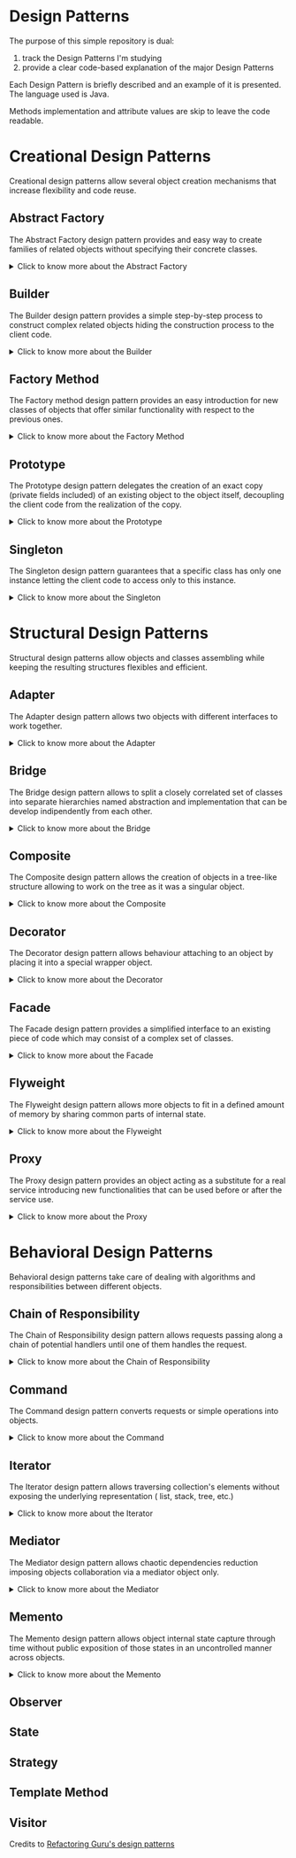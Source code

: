 # Design Patterns

The purpose of this simple repository is dual:

1. track the Design Patterns I'm studying
2. provide a clear code-based explanation of the major Design Patterns

Each Design Pattern is briefly described and an example of it is presented. The language used is Java.

Methods implementation and attribute values are skip to leave the code readable.

# Creational Design Patterns

Creational design patterns allow several object creation mechanisms that increase flexibility and code reuse.

## Abstract Factory

The Abstract Factory design pattern provides and easy way to create families of related objects without specifying their
concrete classes.

<details>
  <summary>Click to know more about the Abstract Factory</summary>


Identify the first group of classes that behave in a similar way but differ for what they do represent:

```
class FirstClassFirstVersion{
    void doSomething(){}
}

class FirstClassSecondVersion{
    void doSomething(){}
}
```

Define then an interface with the common behaviours for the mentioned classes:

```
interface DoSomethingInterface{
    void doSomething();
}
```

and then let all the classes implement this interface:

```
class FirstClassFirstVersion implements DoSomethingInterface{
    @Override
    void doSomething(){
        System.out.println("New [First Version] doSomething method!");
    }
}

class FirstClassSecondVersion implements DoSomethingInterface{
    @Override
    void doSomething(){
        System.out.println("New [Second Version] doSomething method!");
    }
}
```

Identify the second group of classes that behave in a similar way but differ for what they do represent:

```
class SecondClassFirstVersion{
    void doSomethingElse(){}
}

class SecondClassSecondVersion{
    void doSomethingElse(){}
}
```

Define then an interface with the common behaviours for the mentioned classes:

```
interface DoSomethingElseInterface{
    void doSomethingElse();
}
```

and then let all the classes implement this interface:

```
class SecondClassFirstVersion implements DoSomethingElseInterface{
    @Override
    void doSomethingElse(){
        System.out.println("New [First Version] doSomethingElse method!");
    }
}

class SecondClassSecondVersion implements DoSomethingElseInterface{
    @Override
    void doSomethingElse(){
        System.out.println("New [Second Version] doSomethingElse method!");
    }
}
```

Now that all the classes that behave in the same way are grouped around common interfaces we can define a new interface
for the coming factory classes.

Namely the `AbstractFactory`:

```
interface FactoryInterface{
    DoSomethingInterface createDoSomething();
    DoSomethingElseInterface createDoSomethingElse();
}
```

We can now create several `Factories` that will take care of creating objects implementing `DoSomethingInterface`
or `DoSomethingElseInterface`:

```
class FirstVersionFactory{
    @Override
    public DoSomethingInterface createDoSomething() {
        return new FirstClassFirstVersion();
    }
    
    @Override
    public DoSomethingElseInterface createDoSomethingElse() {
        return new SecondClassFirstVersion();
    }
}

class SecondVersionFactory{
    @Override
    public DoSomethingInterface createDoSomething() {
        return new FirstClassSecondVersion();
    }
    
    @Override
    public DoSomethingElseInterface createDoSomethingElse() {
        return new SecondClassSecondVersion();
    }
}
```

Since the two factories `FirstVersionFactory` and `SecondVersionFactory` implement the same interaface, they provide an
interchangeable and loose coupled way of creating objects implementing `DoSomethingInterface`
or `DoSomethingElseInterface`.
</details>

## Builder

The Builder design pattern provides a simple step-by-step process to construct complex related objects hiding the
construction process to the client code.

<details>
  <summary>Click to know more about the Builder</summary>


Identify the classes which requires numerous step-by-step initialization of fields and nested objects and the relative
long constructor:

```
class FirstClass {
    private int firstField;
    private int secondField;
    private int thirdField;
    ...
}

class SecondClass {
    private int firstField;
    private int secondField;
    private int thirdField;
    ...
}
```

Create a new `Builder` interface that declares all the methods that all the single builder classes will need to provide
their own implementation of:

```
interface Builder {
    void reset();
    void firstField(FirstField firstField);
    void secondField(SecondField secondField);
    void thirdField(ThirdField thirdField);
    ...
}
```

As you may notice the `Builder` interface provides methods useful during both construction of `FirstClass`
and `SecondClass` objects.

Create the new builder classes that implement the building steps for the single chosen (product - `FirstClass`
and `SecondClass`) class:

```
class FirstBuilder implements Builder {
    private FirstClass firstClass;
    
    private FirstField firstField;
    private SecondField secondField;
    private ThirdField thirdField;
    ...
    
    @Override
    void reset() {
        this.firstField = null;
        this.secondField = null;
        this.thirdField = null;
    }
    
    @Override
    void firstField(FirstField firstField) {
        this.firstField = firstField;        
    }
    
    @Override
    void secondField(SecondField secondField) {
        this.secondField = secondField;
    }
    
    @Override
    void thirdField(ThirdField thirdField) {
        this.thirdField = thirdField;
    }
    
    ...
    
    FirstClass build() {
        return new FirstClass(firstField,secondField,thirdField,...);
    }
}

class SecondBuilder implements Builder {
    private SecondClass secondClass;
    
    private FirstField firstField;
    private SecondField secondField;
    private ThirdField thirdField;
    ...
    
    @Override
    void reset() {
        this.firstField = null;
        this.secondField = null;
        this.thirdField = null;
    }
    
    @Override
    void firstField(FirstField firstField) {
        this.firstField = firstField;        
    }
    
    @Override
    void secondField(SecondField secondField) {
        this.secondField = secondField;
    }
    
    @Override
    void thirdField(ThirdField thirdField) {
        this.thirdField = thirdField;
    }
    
    ...
    
    SecondClass build() {
        return new SecondClass(firstField,secondField,thirdField,...);
    }
}
```

Create then a new `Director` class that, given a `Builder`-implementing class, delegates the construction according the
chosen recipe:

```
class Director {    
    public void buildFirstRecipe(Builder builder) {
        builder.firstField(new FirstField());
        builder.secondField(new SecondField());
        builder.thirdField(new ThirdField());
    }
    
    
    public void buildSecondRecipe(Builder builder) {
        builder.secondField(new SecondField());
        builder.firstField(new FirstField());
        builder.thirdField(new ThirdField());
    }
}
```

Now we can finally decouple the client code from the recipe used to create an object of class `FirstClass`
and `SecondClass`:

```
class Demo {
    public static void main(String[] args) {
        Director director = new Director();
        FirstBuilder firstBuilder = new FirstBuilder();
        director.buildFirstRecipe(firstBuilder);
        FirstClass firstClass = firstBuilder.build();
    }
}
```

If you want now to use another recipe you can just change one line of code of what you just read, completely decoupling
the recipe needed to build something from the actual builder:

```
class Demo {
    public static void main(String[] args) {
        Director director = new Director();
        FirstBuilder firstBuilder = new FirstBuilder();
        director.buildSecondRecipe(firstBuilder);
        FirstClass firstClass = firstBuilder.build();
    }
}
```

If you want instead to build another type of object but maintaing the same `firstRecipe` you can change only the used
builder:

```
class Demo {
    public static void main(String[] args) {
        Director director = new Director();
        SecondBuilder secondBuilder = new SecondBuilder();
        director.buildFirstRecipe(secondBuilder);
        SecondClass secondClass = secondBuilder.build();
    }
}
```

In this way the steps are completely decoupled from the managing of them during the construction phase, therefore a
change in the steps' body or recipe's body is hidden with respect to the client code.

</details>

## Factory Method

The Factory method design pattern provides an easy introduction for new classes of objects that offer similar
functionality with respect to the previous ones.

<details>
  <summary>Click to know more about the Factory Method</summary>

Imagine you use a specific class with specific methods all over your codebase:

```
class FirstProductClass {
    void doSomething(){};
}

class SecondProductClass {
    void doSomething(){};
}
```

Substitution of the `FirstProductClass` with the `SecondProductClass` could require extensive code refactor.

To avoid this problem one could define a `Product` interface that classes like the latter have to implement:

```
interface Product 
    void doSomething();  
}

class FirstProductClass implements Product {
    @Override
    void doSomething() {
        System.out.println("New [First Product Class] doSomething method!");
    };
}
  
class SecondProductClass implements Product {
    @Override
    void doSomething() {
        System.out.println("New [Second Product Class] doSomething method!");
    };
}
```

Now create an abstract `Factory` class that will be extended by the specific `ConcreteFactory` required for each
product:

```
abstract class Factory {
    void someOtherMethodWithCommonImplementation(){
        //do something
    }
    abstract Product createProduct();
}
```

Create then the concrete factories extending the `Factory` class.

Because of the `abstract` method seen, the `ConcreteFactory` classes will need to specify their own implementation of
the method `abstract Product createProduct();`:

```
class FirstConcreteFactory extends Factory {
    @Override
    Product createProduct() {
        return new FirstProductClass();
    }
}
  
class SecondConcreteFactory extends Factory {
    @Override
    Product createProduct() {
        return new SecondProductClass();
    }
}
```

Client code should then use only the interface `Product` to refer any of the products and the class `Factory` to refer
to any factor.

In this way the change between factories and therefore products created is seamless and the codebase is always ready for
the introduction of a new `Factory` or `Product`:

```
class Demo {
    private Factory factory;
    private Product product;
    public static void main(String[] args) {
        this.factory = new FirstConcreteFactory();
        this.product = this.factory.createProduct();
    }
}
```

If I want to use `SecondConcreteFactory` and therefore create a new object of class `SecondProductClass` I will need to
change just one line of the latter code:

```
class Demo {
    private Factory factory;
    private Product product;
    public static void main(String[] args) {
        this.factory = new SecondConcreteFactory();
        this.product = this.factory.createProduct();
    }
}
```

</details>

## Prototype

The Prototype design pattern delegates the creation of an exact copy (private fields included) of an existing object to
the object itself, decoupling the client code from the realization of the copy.

<details>
  <summary>Click to know more about the Prototype</summary>

An object supporting the creation of its exact copy (namely `cloning`) is called `prototype`.

Let's define an abstract class that represents the common interface we want to give all the cloneable objects:

```
abstract class Cloneable {
    public int firstField;
    ...
    public Cloneable () {}
    public Cloneable (Cloneable target) {
        if (target != null) {
            this.firstField = target.firstField;
            ...
        }
    }
    public abstract Cloneable clone();   
}
```

Let's define then some cloneable object classes:

```
class FirstCloneableClass extends Cloneable {
    public FirstCloneableClass (FirstCloneableClass target) {
        if (target != null) {
            ...
        }
    }
    @Override
    public FirstCloneableClass clone() {
        return new FirstCloneableClass(this);
    }
}

class SecondCloneableClass extends Cloneable {
    public SecondCloneableClass (SecondCloneableClass target) {
        if (target != null) {
            ...
        }
    }
    @Override
    public SecondCloneableClass clone() {
        return new SecondCloneableClass(this);
    }
}
```

In this way we can use the `Cloneable` abstract class to declare variables. Each one will be able to properly clone
itself:

```
class Demo {
    public static void main(String[] args) {
        Cloneable firstCloneable = new FirstCloneableClass();
        // set here values of firstCloneable fields
        Cloneable secondCloneable = new SecondCloneableClass();
        // set here values of secondCloneable fields
        Cloneable anotherCloneable = firstCloneable.clone(); 
        // anotherCloneable is now a clone of class FirstCloneableClass
        anotherCloneable = secondCloneable.clone(); 
        // anotherCloneable is now a clone of class SecondCloneableClass 
    }
}
```

</details>

## Singleton

The Singleton design pattern guarantees that a specific class has only one instance letting the client code to access
only to this instance.


<details>
  <summary>Click to know more about the Singleton</summary>

The Singleton design pattern is defined by two main characteristics.

1. have on the class that should have only one instance a private constructor
2. the class should implement some static method that evaluates if to call the private constructor

```
class Singleton {
    private static Singletong instance;
    private int value;
    private Singleton(int value) {
        this.value = value;
    }
    public static Singleton getInstance(int value) {
        if(instance==null) {
            return new Singleton(value);
        }
        return instance;
    }
}
```

</details>

# Structural Design Patterns

Structural design patterns allow objects and classes assembling while keeping the resulting structures flexibles and
efficient.

## Adapter

The Adapter design pattern allows two objects with different interfaces to work together.

<details>
  <summary>Click to know more about the Adapter</summary>

The Adapter converts the interface of an object in a way another object can work with that.

Let's suppose we have a class that represents an unmodifiable system which requires to execute some `doSomething` method
of the passed object to expose some functionality:

```
class Closed { // some class closed to modification
    void exposeFunctionality(ExpectedClass expected) {
        expected.doSomething();
    }
}
```

The `Expected` will therefore be:

```
class Expected {
    public void doSomething() {
    }
}
```

Let's imagine now we have another class named `Difficult` we want to let the `Closed` class use that:

1. doesn't expose a `doSomething` method
2. is closed to modification

```
class Difficult {
    public void firstMethod() {
    }
    public void secondMethod() {
    }
    public void thirdMethod() {
    }
    ...
}
```

The `Adapter` will therefore be:

```
class Adapter extends Expected {
    private Difficult difficult;
    public Adapter(Difficult difficult) {
        this.difficult = difficult;
    }
    @Override
    public void doSomething() {
        // let's suppose that the doSomething method can be logically equivalent
        // to a combination of some methods of the Difficult class
        difficult.firstMethod();
        difficult.secondMethod();
        difficult.thirdMethod();
        ...
    }
}
```

The client code can therefore be using the `Difficult` class with the `Closed` class:

```
class Demo {
    public static void main(String[] args) {
        Closed closed = new Closed();
        Expected expected = new Expected();
        Difficult difficult = new Difficult();
        Adapter adapter = new Adapter(difficult);
        closed.exposeFunctionality(expected); // as it is meant to be
        closed.exposeFunctionality(adapter); // using the adapter indirectly using difficult
    }
}
```

</details>

## Bridge

The Bridge design pattern allows to split a closely correlated set of classes into separate hierarchies named
abstraction and implementation that can be develop indipendently from each other.

<details>
  <summary>Click to know more about the Bridge</summary>

Imagine you have a set of classes that should perform some actions based on given inputs:

```
class DoesSomethingByString {
    public void doSomething(String input) {
        reallyDoIt(input);
    }
    
    private void reallyDoIt(String input){}
}
```

Imagine now you want another class that should do the exact same thing based on some other input type:

```
class DoesSomethingByInteger {
    public void doSomething(Integer input) {
        reallyDoIt(input.toString());
    }
    
    private void reallyDoIt(String input){}
}
```

As you can see, each time we want to add use use the same feature `reallyDoIt(String input)` we need to create a new
class.

This happens because we do not separate the `abstraction` (the interface with the external world of the chosen class, in
our cases the methods: `doSomething(String input)` and `doSomething(Integer input)doSomething(Integer input)`) from
the `implementation` (the actually exposed chosen class functionality, the method  `reallyDoIt(String input)`).

To separate abstraction from implementation one has to declare two separate interfaces:

```
interface Implementation {
    void firstFeature();
    void secondFeature(); 
    ...
}

interface Abstraction {
    void firstInputMethod();
    void secondInputMethod(); 
    ...
}
```

In this way we can have several classes that implement the business logic of the `Implementation`:

```
class FirstImplementation implements Implementation {
    @Override
    void firstFeature() {
        System.out.println("firstFeature implementation of FirstImplementation class")
    }
    
    @Override
    void secondFeature() {
        System.out.println("secondFeature implementation of FirstImplementation class")
    }; 
}

class SecondImplementation implements Implementation {
    @Override
    void firstFeature() {
        System.out.println("firstFeature implementation of SecondImplementation class")
    }
    
    @Override
    void secondFeature() {
        System.out.println("secondFeature implementation of SecondImplementation class")
    }; 
}
```

In the same way we can have several classes that implement the interface logic of the `Abstraction`:

```
class FirstAbstraction implements Abstraction {
    private Implementation implementation;
    
    FirstAbstraction(Implementation implementation) {
        this.implementation = implementation;
    }
    
    @Override
    void firstInputMethod() {
        System.out.println("firstInputMethod implementation of FirstAbstraction class")
    }
    
    @Override
    void secondInputMethod() {
        System.out.println("secondInputMethod implementation of FirstAbstraction class")
    }; 
}

class SecondAbstraction implements Abstraction {
    private Implementation implementation;
    
    SecondAbstraction(Implementation implementation) {
        this.implementation = implementation;
    }
    
    @Override
    void firstInputMethod() {
        System.out.println("firstInputMethod implementation of SecondAbstraction class")
    }
    
    @Override
    void secondInputMethod() {
        System.out.println("secondInputMethod implementation of SecondAbstraction class")
    }; 
}
```

As one may notice the abstraction layer needs the specific implementation to be provided, allowing to decouple the two
layers one from the other. The consequence is that each abstraction class is instanciable with every implementation
class and introduction of new abstraction-implementation couples remains clean and implies little pre-existing code
modifications:

```
class Demo {
    public static void main(String[] args) {
        FirstImplementation firstImplementation = new FirstImplementation();
        SecondImplementation secondImplementation = new SecondImplementation();
        FirstAbstraction firstAbstraction = new FirstAbstraction(firstImplementation); //remains easy to instatiate corresponding abstraction-implementation couples
        SecondAbstraction secondAbstraction = new SecondAbstraction(secondImplementation);
        FirstAbstraction firstAbstraction = new FirstAbstraction(secondImplementation); //it's easy to instatiate new abstraction-implementation couples
        SecondAbstraction secondAbstraction = new SecondAbstraction(firstImplementation);
    }
}
```

Without the use of the Bridge design pattern we should have a class for each new couple of abstraction-implementation,
therefore the instation of `new FirstAbstraction(secondImplementation)` and `new SecondAbstraction(firstImplementation)`
would require the definition of two new classes.

</details>

## Composite

The Composite design pattern allows the creation of objects in a tree-like structure allowing to work on the tree as it
was a singular object.

<details>
  <summary>Click to know more about the Composite</summary>

Imagine that the business logic requires a tree structure of classes where we can have simple nodes and composite nodes.

Simple nodes can't have subelements while composite nodes can, and those can be simple or composite nodes.

Let's define an interface for the generic node classes:

```
interface Node {
    void firstMethod();
    void secondMethod();
}
```

Let's define some simple node classes:

```
class FirstNode implements Node {
    @Override
    void firstMethod() {
        System.out.println("firstMethod implementation of FirstLeaf class")
    }
    
    @Override
    void secondMethod() {
        System.out.println("secondMethod implementation of FirstLeaf class")
    };
}

class SecondNode implements Node {
    @Override
    void firstMethod() {
        System.out.println("firstMethod implementation of SecondLeaf class")
    }
    
    @Override
    void secondMethod() {
        System.out.println("secondMethod implementation of SecondLeaf class")
    }; 
}
```

We declare now a new class for the composite node:

```
class Composite implements Node {
    protected List<Node> children = new ArrayList<>();
    
    void add(Node node) {
        children.add(node);
    }

    void add(Node... nodes) {
        children.addAll(Arrays.asList(nodes));
    }

    void remove(Node node) {
        children.remove(node);
    }

    void remove(Node... nodes) {
        children.removeAll(Arrays.asList(components));
    }

    void clear() {
        children.clear();
    }
    
    @Override
    void firstMethod() {
        for(Node node: children) {
            node.firstMethod();
        }
    }    
    
    @Override
    void secondMethod() {
        for(Node node: children) {
            node.secondMethod();
        }
    }
}
```

As one may notice the Composite class allows insertion and remotion of child subelements.

Also, as `Composite` class implements `Node` class, we can add other composite nodes to the list of children of another
composite node, creating in this way a hierarchy tree.

Third and most important feature: with the override of both `firstMethod` and `secondMethod` from the `Composite` class
we can easily propagate the execution of both methods from the root node (which must be a composite node) to all the
composite and simple nodes down the tree. In this way we can deal with the whole hierarchy of objects as one single
object iself.

</details>

## Decorator

The Decorator design pattern allows behaviour attaching to an object by placing it into a special wrapper object.

<details>
  <summary>Click to know more about the Decorator</summary>

Let's define an interface that declares the methods we want all the useful classes to implement:

```
interface DoSomething {
    void firstMethod();
    void secondMethod();
}
```

Therefore a simple class implementing such an interface should be:

```
class BaseClass implements DoSomething {
    @Override
    void firstMethod() {
        System.out.println("firstMethod implementation of BaseClass class");
    }
    
    @Override
    void secondMethod() {
        System.out.println("secondMethod implementation of BaseClass class");    
    }
}
```

Instead a BaseDecorator class will possess a field of type DoSomething and will implement DoSomething so it can have the
same interface of DoSomething objects to the external world while using an object with the same interface to accomplish
the assigned tasks:

```
class BaseDecorator implements DoSomething {
    private DoSomething doSomething;
  
    public BaseDecorator(DoSomething doSomething) {
        this.doSomething = doSomething;
    }
    
    @Override
    void firstMethod() {
        doSomething.firstMethod();
    }
    
    @Override
    void secondMethod() {
        doSomething.secondMethod();    
    }
}
```

We can now create some other decorator that will perform as well as BaseDecorator but exteding the behaviours of the
overriden firstMethod and secondMethod:

```
class OtherDecorator implements DoSomething {
    private DoSomething doSomething;
  
    public OtherDecorator(DoSomething doSomething) {
        this.doSomething = doSomething;
    }
    
    @Override
    void firstMethod() {
        extendFirstMethod();
        doSomething.firstMethod();
    }
    
    @Override
    void secondMethod() {
        extendSecondMethod();
        doSomething.secondMethod();    
    }
  
    void extendFirstMethod() {
        System.out.println("Exteding firstMethod behaviour");
    }
  
    void extendSecondMethod() {
        System.out.println("Exteding secondMethod behaviour");
    }
}
```

As one may notice the client code can easily use the BaseClass, the BaseDecorator or the OtherDecorator as all
implementing the DoSomething interface:

```
class Demo {
    public static void main(String[] args) {
        DoSomething base = new BaseClass();
        base.firstMethod(); // only executing BaseClass' firstMethod implementation
        BaseDecorator baseDecorator = new BaseDecorator(base);
        baseDecorator.firstMethod(); // only executing BaseClass' firstMethod implementation
        OtherDecorator otherDecorator = new OtherDecorator(baseDecorator);
        otherDecorator.firstMethod(); // executing extendFirstMethod and then BaseClass' firstMethod implementation
    }
}
```

Extension of BaseDecorator or OtherDecorator behaviour is therefore decoupled from the existing funcionalities: the
introduction of a new decorator needs to take care only about the introduction of new functionalities. The use of the
decorator pattern allows than to attach the defined functionality to the chosen DoSomething implemeting class: this
reduces the number of defined classes in cases where we may need different combinations of several functionalities.

</details>

## Facade

The Facade design pattern provides a simplified interface to an existing piece of code which may consist of a complex
set of classes.

<details>
  <summary>Click to know more about the Facade</summary>

The design pattern is very straighfoward. Image you have a set of classes that expose functionalities that might be used
together to achieve a certain goal:

```
class FirstClass {
  ...
}
  
class SecondClass {
  ...
}
  
class ThirdClass {
  ...
}
```

Instead of letting the client code compose the functionalities exposed by those classes to achieve the desired goal,
expose to client code a single entrypoint that will take care to execute all the necessary steps to achieve the defined
goal:

```
class FacadeClass {
  public void achieveGoal() {
      // do here all the required steps using FirstClass, SecondClass, ThirdClass
  }
  ...
}
```

This design pattern simply forces the producer of a certain piece of code to expose in a simple and managed way all the
functionalities that may be interesting for the client, discouraging the delivery of code as a set of separate
components which have to be used and managed on the client side.

</details>

## Flyweight

The Flyweight design pattern allows more objects to fit in a defined amount of memory by sharing common parts of
internal state.

<details>
  <summary>Click to know more about the Flyweight</summary>

Objects usually have internal state divided in intrisic and extrinsic state. The intrinsic state is a constant set of
data that can't be changed but only read. The rest of object state, that can be read and altered from outside, is called
the extrinsic state.

The Flyweight design pattern optimizes memory usage by collecting the intrinsic state of several objects into a
collection of few objects called flyweights that are then referenced by the several objects holding the extrinsic state.

Imagine we have a class with some fields representing the intrinsic state of some other class objects:

```
class Intrinsic {
    private String firstField;
    private String secondField;
    ...
}
```

Imagine we have a class with some fields representing the extrinsic state:

```
class Extrinsic {
    private String fieldOne;
    private String fieldTwo;
    ...
    private Intrinsic intrinsic;
    ...
}
```

As one may notice the Extrinsic class contains an attribute to the intrinsic one. In this way each Extrinsic object will
reference one of the few Intrinsic ones, and eahc time a new intrinsic one is needed it will be created and stored
without duplicates:

```
class IntrinsicFactory {
    static Map<String,Intrinsic> intrinsicTypes = new HashMap<>();
    static Intrinsic getIntrinsic(String firstField, String secondField,String fieldOne, String fieldTwo) {
        Intrinsic intrinsic = intrinsicTypes.get(firstField);
        if(intrinsic==null) {
            intrinsic = new Intrinsic(firstField, secondField);
            intrinsicTypes.put(firstField, intrinsic);
        }
        return intrinsic;
    }
}
```

Using the IntrinsicFactory the client code can always memorize and control the intrinsic states, with the condition of
being one for each possible value of `firstField`. Therefore, since Intrinsic objects are referenced in Extrinsic ones,
the memory used will be shared across the latter.

</details>

## Proxy

The Proxy design pattern provides an object acting as a substitute for a real service introducing new functionalities
that can be used before or after the service use.

<details>
  <summary>Click to know more about the Proxy</summary>

A Proxy class can solve the tedious problem of code repetition. Imagine you have some service needing complex
initilization before its usage:

```
class Service {
  
    void initFirstStep() {
        // do first step of the initialization
    }
  
    void initSecondStep() {
        // do second step of the initialization
    }
  
    void initThirdStep() {
        // do third step of the initialization
    }
    ...
  
    void doSomethingFirst () {
        // do something first
    }
  
    void doSomethingSecond () {
        // do something second
    }
}
```

Imagine you need to explicitly call all the init step methods before using the two methods `doSomethingFirst`
and `doSomethingSecond` which are the real service functionalities implementation. In such a case the risk is to
duplicate and scatter the initialization code all over the code base, each time client code needs to use
either `doSomethingFirst` or `doSomethingSecond`.

An easy solution to this problem is to create an interface that is specifically thought for the service's
functionalities:

```
interface DoSomething {  
    void doSomethingFirst ();  
    void doSomethingSecond ();
}
```

If our `Service` implements DoSomething we can override the two functionality methods:

```
class Service implements DoSomething {  
    
    void initFirstStep() {
        // do first step of the initialization
    }
    ...
  
    @Override
    void doSomethingFirst () {
          // do something first
    }
  
    @Override
    void doSomethingSecond () {
        // do something second
    }
}
```

Therefore our proxy class shoud be implementing the same `DoSomething` interface but dealing with the nasty service
initiliazion each time it is required:

```
class ServiceProxy implements DoSomething {
    private Service service;
  
    public ServiceProxy(Service service){
        this.service = service;
    }
  
    @Override
    void doSomethingFirst () {
        service.initFirstStep();
        service.initSecondStep();
        service.initFirstStep();
        service.doSomethingFirst();
    }
  
    @Override
    void doSomethingSecond () {
        service.initFirstStep();
        service.initSecondStep();
        service.initFirstStep();
        service.doSomethingSecond();
    }
}
```

In this way the client code can easily use the ServiceProxy as it was the Service itself:

```
class Demo {
    public static void main(String[] args) {
        DoSomething service = new Service();
        DoSomething serviceProxy = new ServiceProxy(service);
        serviceProxy.doSomethingFirst(); // in this way we execute doSomethingFirst from service not taking care to explicitly init the service itself
    }
}
```

</details>

# Behavioral Design Patterns

Behavioral design patterns take care of dealing with algorithms and responsibilities between different objects.

## Chain of Responsibility

The Chain of Responsibility design pattern allows requests passing along a chain of potential handlers until one of them
handles the request.

<details>
  <summary>Click to know more about the Chain of Responsibility</summary>

The chain of handlers decouples the request sender class from the concrete receivers classes. Moreover, the chain can be
dynamically composed at runtime.

To define an handler we need two main methods: a `link` method to link the handler to its next one and a `check` method
to handle the request:

```
abstract class Handler {
    private Handler nextHandler;
    
    public static Handler link(Handler firstHandler, Handler... chain) {
        Handler head = firstHandler;
        for (Handler nextHandler : chain) {
            head.nextHandler = nextHandler;
            head = nextHandler;
        }
        return firstHandler;
    }
  
    public abstract boolean check(String someInput);
  
    protected boolean checkNext(String someInput) {
        if (nextHandler == null) {
            return true;
        }
        return next.check(someInput);
    }
}
```

As one may notice the `link` method allows dynamic handler linking and head moving. The `check` method implementation is
instead delegated to the specific child handler class. The `checkNext` method instead propagates the check along the
chain.

A specific handler class may be:

```
abstract class SpecificHandler extends Handler {  
    public abstract boolean check(String someInput) {
        if(someInput.length()>255){
          return false;
        }
        return checkNext(someInput);
    }
}
```

The `checkNext` method to propagate the request handling can be inserted at the beginning or at the end of the `check`
method. This allows an handler along the chain to change the order of checks.

```
class Demo {
    public static void main(String[] args) {
        Handler handler = Handler.link(new SpecificHandler(), new SpecificHandler()); // setting up the chain
        handler.check("test"); // triggering check responsibility chain
    }
}
```

</details>

## Command

The Command design pattern converts requests or simple operations into objects.

<details>
  <summary>Click to know more about the Command</summary>

The Command design pattern allows the creation of a `Command` class with a delegating `execute` method:

```
abstract class Command {
    public Operator operator; // an object that can execute operations
  
    Command(Operator operator){
        this.operator = operator;
    }
  
    void doFirstOperation() {
        operator.firstOperation();
    }
  
    void doSecondOperation() {
        operator.secondOperation();
    }
  
    public abstract boolean execute(); // method to execute the command  
}
```

Therefore a set of simple `SpecificCommand` classes will be :

```
class FirstSpecificCommand extends Command {  
    FirstSpecificCommand(Operator operator){
        super(operator);
    }
  
    @Override
    public boolean execute() {
        operator.prepareToFirstAndSecondStep();
        return false;
    } 
}
  
  
class SecondSpecificCommand extends Command {  
    SecondSpecificCommand(Operator operator){
        super(operator);
    }
  
    @Override
    public boolean execute() {
        operator.prepareToSecondAndFirstStep();
        return false;
    } 
}
```

Defining several classes like SpecificCommand allows us to customize the `execute()` behaviour.

Introducing now a `CommandHistory` class to manage the stack of commands allows us to easily navigate those:

```
class CommandHistory {
    private Stack<Command> history = new Stack<>();
  
    public void push(Command command) {
        history.push(command);
    }
  
    public Command pop() {
        return history.pop();
    }
  
    public boolean isEmpty() { return history.isEmpty();}
}
```

In this way we can use all the commands like in the following demo:

```
class Demo {
    public static void main(String[] args) {
        Operator operator = new Operator();
        CommandHistory history = new CommandHistory();
        boolean someCondition = true; // init some boolean variable to add commands to history
        if(someCondition) {
            history.push(new FirstSpecificCommand(operator));
        }
        if(someCondition) {
            history.push(new SecondSpecificCommand(operator));
        }
    }
}
```

In this way we're adding several commands to the `CommandHistory` without the need for instantaneous execution. Those
can be then executed scrolling the `CommandHistory` itself.

</details>

## Iterator

The Iterator design pattern allows traversing collection's elements without exposing the underlying representation (
list, stack, tree, etc.)

<details>
  <summary>Click to know more about the Iterator</summary>

Collections are datatypes that contain group of objects. Since collections can also be graphs or trees, traversal
behaviours can be changing. The Iterator design pattern allows isolation and extraction of the traversal behaviour into
a separate object called `Iterator`.

Let's create a first `Iterator` interface which defines the main iterator methods to be implemented:

```
interface Iterator {
    boolean hasNext();
    
    FirstObject getNext();
    
    void reset();
}
```

A couple of different `ConcreteIterator` would be:

```
class FirstConcreteIterator implements Iterator {
    private int currentPosition = 0;
    private List<FirstObject> firstObjectList = new ArrayList<>();
    
    public FirstConcreteIterator(List<FirstObject> firstObjectList){
        this.firstObjectList = firstObjectList;
    }

    @Override
    public boolean hasNext() {
        return currentPosition < firstObjectList.size();
    }
    
    @Override
    public FirstObject getNext() {
        if (!hasNext()) {
            return null;
        }
        FirstObject nextFirstObject = firstObjectList.get(currentPosition);
        currentPosition++;
        return nextFirstObject;
    }
    
    @Override
    public void reset() {
        currentPosition = 0;
    }
}
```

Let's imagine now some client code would need to access to the elements of `firstObjectList` without knowing such access
algorithm implementation details:

```
class Demo {
    public static void main(String[] args) {
        List<FirstObject> firstObjectList = Arrays.asList(new FirstObject(), new FirstObject(), ...);
        FirstConcreteIterator firstConcreteIterator = new FirstConcreteIterator(firstObjectList);
        while(firstConcreteIterator.hasNext()){
            FirstObject firstObject = firstConcreteIterator.getNext();
            firstObject.doSomething();        
        }
    }
}
```

</details>

## Mediator

The Mediator design pattern allows chaotic dependencies reduction imposing objects collaboration via a mediator object
only.

<details>
  <summary>Click to know more about the Mediator</summary>

Imagine you have a series of classes that need to cooperate with each other. The nature of such cooperation can depend
on several factors. Instead of implementing the logic of collaboration and communication between classes in the classes
themselves the classes will naturally become less usable.

The creation of a mediator ceases all the direct collaborations between objects, offering to the components mutual
independence and reusability. Mediator centralizes information exchange between software components.

Let's call the classes that need to cooperate as `Components`:

```
interface Component {
    void setMediator(Mediator mediator);
    String getName();
    void perfomComponentOperation();
}
```

Therefore, the `Concrete Components` will implement the `Component` interface:

```
class FirstConcreteComponent implements Component {
    private Mediator mediator;
    
    @Override
    void setMediator(Mediator mediator){
        this.mediator = mediator;
    }
    
    @Override
    String getName(){
        return "firstConcreteComponent";
    }
    
    @Override
    void perfomComponentOperation(){
        // Here ConcreteComponent operation
    }
}

class SecondConcreteComponent implements Component {
    private Mediator mediator;
    
    @Override
    void setMediator(Mediator mediator){
        this.mediator = mediator;
    }
    
    @Override
    String getName(){
        return "secondConcreteComponent";
    }
    
    @Override
    void perfomComponentOperation(){
        // Here ConcreteComponent operation
    }
}
```

The `Mediator` will be defined by the following interface:

```
interface Mediator {
    void doSomething();
    void doSomethingElse();
    void registerComponent(Component component);
}
```

The `Concrete Mediator` will implement the `Mediator` interface:

```
class ConcreteMediator implements Mediator {
    private FirstConcreteComponent firstConcreteComponent;
    private SecondConcreteComponent secondConcreteComponent;
    
    @Override
    void registerComponent(Component component){
        component.setMediator(this);
        switch (component.getName()) {
            case "firstConcreteComponent":
                firstConcreteComponent = (FirstConcreteComponent)component;
                break;
            case "secondConcreteComponent":
                secondConcreteComponent = (SecondConcreteComponent)component;
                break;
    }
    
    @Override
    String doSomething(){
        firstConcreteComponent.perfomComponentOperation();
        secondConcreteComponent.perfomComponentOperation();
    }
    
    @Override
    String doSomethingElse(){
        secondConcreteComponent.perfomComponentOperation();
        firstConcreteComponent.perfomComponentOperation();
    }
}
```

Let's imagine now some client code using components and mediator to `doSomething` or `doSomethingElse`. In this way the
whole business logic regulating `Components` mutual rapport to perform such actions will remain centralized in
the `Mediator`:

```
class Demo {
    public static void main(String[] args) {
        Mediator mediator = new ConcreteMediator();
        mediator.registerComponent(new FirstConcreteComponent());
        mediator.registerComponent(new SecondConcreteComponent());
        mediator.doSomething();
        mediator.doSomethingElse();
    }
}
```

</details>

## Memento

The Memento design pattern allows object internal state capture through time without public exposition of those states
in an uncontrolled manner across objects.

<details>
  <summary>Click to know more about the Memento</summary>
Imagine you have a series of classes of which you want to be able to capture object's internal state in all points in time.
To do so you may need to create a new class responsible for such a task, which can easily end up in imposing public state on all the tracked classes plus public state on the tracker itself (to allow snapshot creation and reading).

Solution is to delegate snapshot state creation to state owners, called originator objects. In this way copy of the
state is performed from inside the object without granting any access to hidden state from outside.

The state snapshot of the originator is stored in an object called `Memento`, which content is accessible only to the originator.

The entity able to store snapshots of state in the `Memento` is called `Caretaker`, and its interaction with `Memento` is defined through a limited interface.
</details>

## Observer

## State

## Strategy

## Template Method

## Visitor

Credits to [Refactoring Guru's design patterns](https://refactoring.guru/design-patterns)
